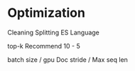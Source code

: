 <!---
title: "Optimization"
metaTitle: "Optimization"
metaDescription: ""
slug: "/docs/optimization"
date: "2020-11-05"
id: "optimizationmd"
--->

# Optimization

Cleaning
Splitting
ES Language

top-k Recommend 10 - 5

batch size / gpu
Doc stride / Max seq len